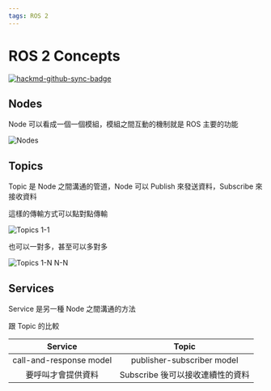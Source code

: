 ```yaml
---
tags: ROS 2
---
```


# ROS 2 Concepts

[![hackmd-github-sync-badge](https://hackmd.io/acmkN6_8T_uOOUFzX-TRBQ/badge)](https://hackmd.io/acmkN6_8T_uOOUFzX-TRBQ)


## Nodes

Node 可以看成一個一個模組，模組之間互動的機制就是 ROS 主要的功能

![Nodes](https://index.ros.org/doc/ros2/_images/Nodes-TopicandService.gif)

## Topics

Topic 是 Node 之間溝通的管道，Node 可以 Publish 來發送資料，Subscribe 來接收資料

這樣的傳輸方式可以點對點傳輸

![Topics 1-1](https://index.ros.org/doc/ros2/_images/Topic-SinglePublisherandSingleSubscriber.gif)

也可以一對多，甚至可以多對多

![Topics 1-N N-N](https://index.ros.org/doc/ros2/_images/Topic-MultiplePublisherandMultipleSubscriber.gif)

## Services

Service 是另一種 Node 之間溝通的方法

跟 Topic 的比較

|         Service         |              Topic               |
|:-----------------------:|:--------------------------------:|
| call-and-response model |    publisher-subscriber model    |
|   要呼叫才會提供資料       | Subscribe 後可以接收連續性的資料 |

